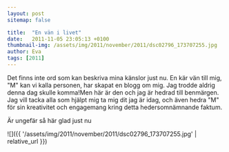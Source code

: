 ```yaml
---
layout: post
sitemap: false

title:  "En vän i livet"
date:   2011-11-05 23:05:13 +0100
thumbnail-img: /assets/img/2011/november/2011/dsc02796_173707255.jpg
author: Eva
tags: [2011]
---
```


Det finns inte ord som kan beskriva mina känslor just nu. En kär vän till mig, "M" kan vi kalla personen, har skapat en blogg om mig. Jag trodde aldrig denna dag skulle komma!Men här är den och jag är hedrad till benmärgen. Jag vill tacka alla som hjälpt mig ta mig dit jag är idag, och även hedra "M" för sin kreativitet och engagemang kring detta hedersomnämnande faktum.

Är ungefär så här glad just nu

![]({{ '/assets/img/2011/november/2011/dsc02796_173707255.jpg'  | relative_url }})

